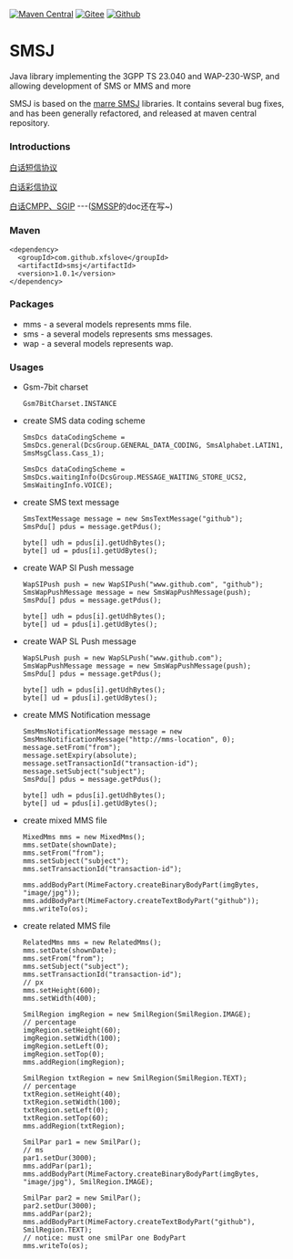 [![Maven Central](https://maven-badges.herokuapp.com/maven-central/com.github.xfslove/smsj/badge.svg)](https://maven-badges.herokuapp.com/maven-central/com.github.xfslove/smsj)
[![Gitee](https://gitee.com/xfslove/smsj/badge/star.svg)](https://gitee.com/xfslove/smsj)
[![Github](http://github-svg-buttons.herokuapp.com/star.svg?user=xfslove&repo=smsj&style=flat)](https://github.com/xfslove/smsj)

SMSJ
====

Java library implementing the 3GPP TS 23.040 and WAP-230-WSP, and allowing development of SMS or MMS and more

SMSJ is based on the [marre SMSJ](https://github.com/marre/smsj) libraries. It contains several bug fixes, and has been generally refactored, and released at maven central repository.

### Introductions

[白话短信协议](https://segmentfault.com/a/1190000020779563)    

[白话彩信协议](https://segmentfault.com/a/1190000020791435)  

[白话CMPP、SGIP](https://segmentfault.com/a/1190000020798138) ---([SMSSP](https://github.com/xfslove/smssp)的doc还在写~)

### Maven

```
<dependency>  
  <groupId>com.github.xfslove</groupId>
  <artifactId>smsj</artifactId>
  <version>1.0.1</version>
</dependency>
```

### Packages

- mms - a several models represents mms file.
- sms - a several models represents sms messages.
- wap - a several models represents wap.

### Usages

- Gsm-7bit charset

  `Gsm7BitCharset.INSTANCE`

- create SMS data coding scheme

  ```
  SmsDcs dataCodingScheme = SmsDcs.general(DcsGroup.GENERAL_DATA_CODING, SmsAlphabet.LATIN1, SmsMsgClass.Cass_1);
  ```

  ```
  SmsDcs dataCodingScheme = SmsDcs.waitingInfo(DcsGroup.MESSAGE_WAITING_STORE_UCS2, SmsWaitingInfo.VOICE);
  ```

- create SMS text message

  ```
  SmsTextMessage message = new SmsTextMessage("github");
  SmsPdu[] pdus = message.getPdus();
  
  byte[] udh = pdus[i].getUdhBytes();
  byte[] ud = pdus[i].getUdBytes();
  ```

- create WAP SI Push message

  ```
  WapSIPush push = new WapSIPush("www.github.com", "github");
  SmsWapPushMessage message = new SmsWapPushMessage(push);
  SmsPdu[] pdus = message.getPdus();
  
  byte[] udh = pdus[i].getUdhBytes();
  byte[] ud = pdus[i].getUdBytes();
  ```

- create WAP SL Push message

  ```
  WapSLPush push = new WapSLPush("www.github.com");
  SmsWapPushMessage message = new SmsWapPushMessage(push);
  SmsPdu[] pdus = message.getPdus();
  
  byte[] udh = pdus[i].getUdhBytes();
  byte[] ud = pdus[i].getUdBytes();
  ```

- create MMS Notification message

  ```
  SmsMmsNotificationMessage message = new SmsMmsNotificationMessage("http://mms-location", 0);
  message.setFrom("from");
  message.setExpiry(absolute);
  message.setTransactionId("transaction-id");
  message.setSubject("subject");
  SmsPdu[] pdus = message.getPdus();
  
  byte[] udh = pdus[i].getUdhBytes();
  byte[] ud = pdus[i].getUdBytes();
  ```

- create mixed MMS file

  ```
  MixedMms mms = new MixedMms();
  mms.setDate(shownDate);
  mms.setFrom("from");
  mms.setSubject("subject");
  mms.setTransactionId("transaction-id");
  
  mms.addBodyPart(MimeFactory.createBinaryBodyPart(imgBytes, "image/jpg"));
  mms.addBodyPart(MimeFactory.createTextBodyPart("github"));
  mms.writeTo(os);
  ```

- create related MMS file

  ```
  RelatedMms mms = new RelatedMms();
  mms.setDate(shownDate);
  mms.setFrom("from");
  mms.setSubject("subject");
  mms.setTransactionId("transaction-id");
  // px
  mms.setHeight(600);
  mms.setWidth(400);
  
  SmilRegion imgRegion = new SmilRegion(SmilRegion.IMAGE);
  // percentage
  imgRegion.setHeight(60);
  imgRegion.setWidth(100);
  imgRegion.setLeft(0);
  imgRegion.setTop(0);
  mms.addRegion(imgRegion);
  
  SmilRegion txtRegion = new SmilRegion(SmilRegion.TEXT);
  // percentage
  txtRegion.setHeight(40);
  txtRegion.setWidth(100);
  txtRegion.setLeft(0);
  txtRegion.setTop(60);
  mms.addRegion(txtRegion);
  
  SmilPar par1 = new SmilPar();
  // ms
  par1.setDur(3000);
  mms.addPar(par1);
  mms.addBodyPart(MimeFactory.createBinaryBodyPart(imgBytes, "image/jpg"), SmilRegion.IMAGE);
  
  SmilPar par2 = new SmilPar();
  par2.setDur(3000);
  mms.addPar(par2);
  mms.addBodyPart(MimeFactory.createTextBodyPart("github"), SmilRegion.TEXT);
  // notice: must one smilPar one BodyPart
  mms.writeTo(os);
  ```
